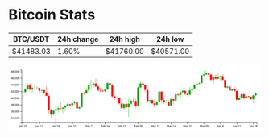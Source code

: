 # Bitcoin Stats

BTC/USDT|24h change|24h high|24h low|
|---|---|---|---|
|$41483.03|1.60%|$41760.00|$40571.00|

<img src="./chart.svg">
